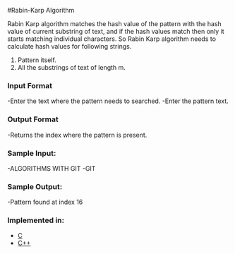 #Rabin-Karp Algorithm

Rabin Karp algorithm matches the hash value of the pattern with the hash value of current substring of text, and if the hash values match then only it starts matching individual characters. So Rabin Karp algorithm needs to calculate hash values for following strings.

1) Pattern itself.
2) All the substrings of text of length m.


### Input Format

-Enter the text where the pattern needs to searched.
-Enter the pattern text.

### Output Format

-Returns the index where the pattern is present.

### Sample Input:
-ALGORITHMS WITH GIT
-GIT

### Sample Output:
-Pattern found at index 16

### Implemented in:

- [C](Rabin_-_Karp_algorithm.c)
- [C++](<Link to C++ file>)
